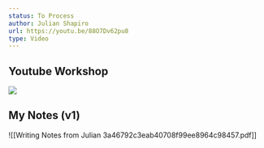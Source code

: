 ```yaml
---
status: To Process
author: Julian Shapiro
url: https://youtu.be/88O7Dv62pu8
type: Video
---
```

## Youtube Workshop
![](https://youtu.be/88O7Dv62pu8)

## My Notes (v1)
![[Writing Notes from Julian 3a46792c3eab40708f99ee8964c98457.pdf]]